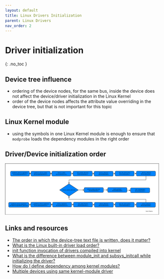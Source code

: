 ```yaml
---
layout: default
title: Linux Drivers Initialization 
parent: Linux Drivers
nav_order: 2
---
```


# Driver initialization
{: .no_toc }

## Device tree influence
- ordering of the device nodes, for the same bus, inside the device does not affect the device/driver initialization in the Linux Kernel
- order of the device nodes affects the attribute value overriding in the device tree, but that is not important for this topic

## Linux Kernel module
- using the symbols in one Linux Kernel module is enough to ensure that `modprobe` loads the dependency modules in the right order

## Driver/Device initialization order
![driver-device-initialization](assets/driver-device-initialization.png)

## Links and resources
- [The order in which the device-tree text file is written, does it matter?](https://stackoverflow.com/questions/44609713/the-order-in-which-the-device-tree-text-file-is-written-does-it-matter)
- [What is the Linux built-in driver load order?](https://stackoverflow.com/questions/11642330/what-is-the-linux-built-in-driver-load-order)
- [init function invocation of drivers compiled into kernel](https://stackoverflow.com/questions/12865054/init-function-invocation-of-drivers-compiled-into-kernel)
- [What is the difference between module_init and subsys_initcall while initializing the driver?](https://stackoverflow.com/questions/15541290/what-is-the-difference-between-module-init-and-subsys-initcall-while-initializin)
- [How do I define dependency among kernel modules?](https://stackoverflow.com/questions/29717761/how-do-i-define-dependency-among-kernel-modules)
- [Multiple devices using same kernel-module driver](https://www.linuxquestions.org/questions/programming-9/multiple-devices-using-same-kernel-module-driver-4175633647/)

